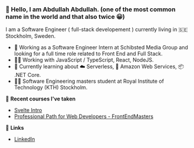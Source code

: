 ### 👋 Hello, I am Abdullah Abdullah. (one of the most common name in the world and that also twice 😀)

I am a Software Engineer ( full-stack developement ) currently living in 🇸🇪 Stockholm, Sweden.

- 🔭 Working as a Software Engineer Intern at Schibsted Media Group and looking for a full time role related to Front End and Full Stack.
- 👨‍💻️ Working with JavaScript / TypeScript, React, NodeJS.
- 🌱 Currently learning about ☁️ Serverless, 🔶 Amazon Web Services, 📦 .NET Core.
- :student: Software Engineering masters student at Royal Institute of Technology (KTH) Stockholm. 

🌱 **Recent courses I've taken**

- [Svelte Intro](https://frontendmasters.com/courses/svelte/)
- [Professional Path for Web Developers - FrontEndMasters](https://frontendmasters.com/learn/professional/)

🔗 **Links**

- [LinkedIn](https://www.linkedin.com/in/abdullahcse/)
